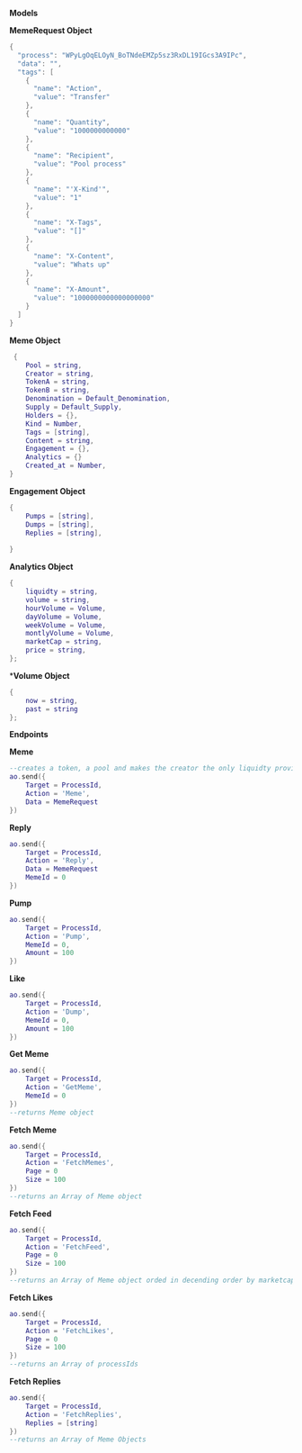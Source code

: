 
**Models**

**MemeRequest Object**
```lua
{
  "process": "WPyLgOqELOyN_BoTNdeEMZp5sz3RxDL19IGcs3A9IPc",
  "data": "",
  "tags": [
    {
      "name": "Action",
      "value": "Transfer"
    },
    {
      "name": "Quantity",
      "value": "1000000000000"
    },
    {
      "name": "Recipient",
      "value": "Pool process"
    },
    {
      "name": "'X-Kind'",
      "value": "1"
    },
    {
      "name": "X-Tags",
      "value": "[]"
    },
    {
      "name": "X-Content",
      "value": "Whats up"
    },
    {
      "name": "X-Amount",
      "value": "1000000000000000000"
    }
  ]
}
```

**Meme Object**
```lua
 {
    Pool = string,
    Creator = string,
    TokenA = string,
    TokenB = string,
    Denomination = Default_Denomination,
    Supply = Default_Supply,
    Holders = {},
    Kind = Number,
    Tags = [string],
    Content = string,
    Engagement = {},
    Analytics = {}
    Created_at = Number,
}
```
**Engagement Object**
```lua
{
    Pumps = [string],
    Dumps = [string],
    Replies = [string],
    
}
```
**Analytics Object**
```lua
{
    liquidty = string,
    volume = string,
    hourVolume = Volume,
    dayVolume = Volume,
    weekVolume = Volume,
    montlyVolume = Volume,
    marketCap = string,
    price = string,
};
```
***Volume Object**
```lua
{
    now = string,
    past = string
};
```
**Endpoints**

**Meme**
```lua
--creates a token, a pool and makes the creator the only liquidty provider using amount specified by the creator
ao.send({
    Target = ProcessId,
    Action = 'Meme',
    Data = MemeRequest
})
```
**Reply**
```lua
ao.send({
    Target = ProcessId,
    Action = 'Reply',
    Data = MemeRequest
    MemeId = 0
})
```

**Pump**
```lua
ao.send({
    Target = ProcessId,
    Action = 'Pump',
    MemeId = 0,
    Amount = 100
})
```

**Like**
```lua
ao.send({
    Target = ProcessId,
    Action = 'Dump',
    MemeId = 0,
    Amount = 100
})
```

**Get Meme**
```lua
ao.send({
    Target = ProcessId,
    Action = 'GetMeme',
    MemeId = 0
})
--returns Meme object
```

**Fetch Meme**
```lua
ao.send({
    Target = ProcessId,
    Action = 'FetchMemes',
    Page = 0
    Size = 100
})
--returns an Array of Meme object
```

**Fetch Feed**
```lua
ao.send({
    Target = ProcessId,
    Action = 'FetchFeed',
    Page = 0
    Size = 100
})
--returns an Array of Meme object orded in decending order by marketcap
```

**Fetch Likes**
```lua
ao.send({
    Target = ProcessId,
    Action = 'FetchLikes',
    Page = 0
    Size = 100
})
--returns an Array of processIds
```

**Fetch Replies**
```lua
ao.send({
    Target = ProcessId,
    Action = 'FetchReplies',
    Replies = [string]
})
--returns an Array of Meme Objects
```

